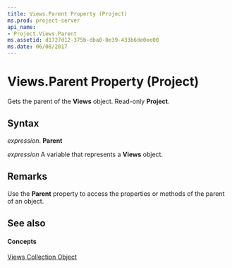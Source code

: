 ```yaml
---
title: Views.Parent Property (Project)
ms.prod: project-server
api_name:
- Project.Views.Parent
ms.assetid: d1727d12-375b-dba0-0e39-433b6de0ee00
ms.date: 06/08/2017
---
```



# Views.Parent Property (Project)

Gets the parent of the **Views** object. Read-only **Project**.


## Syntax

 _expression_. **Parent**

 _expression_ A variable that represents a **Views** object.


## Remarks

Use the **Parent** property to access the properties or methods of the parent of an object.


## See also


#### Concepts


[Views Collection Object](views-object-project.md)
